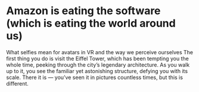 # Amazon is eating the software (which is eating the world around us)
What selfies mean for avatars in VR and the way we perceive ourselves
The first thing you do is visit the Eiffel Tower, which has been tempting you the whole time, peeking through the city’s legendary architecture. As you walk up to it, you see the familiar yet astonishing structure, defying you with its scale. There it is — you’ve seen it in pictures countless times, but this is different.
